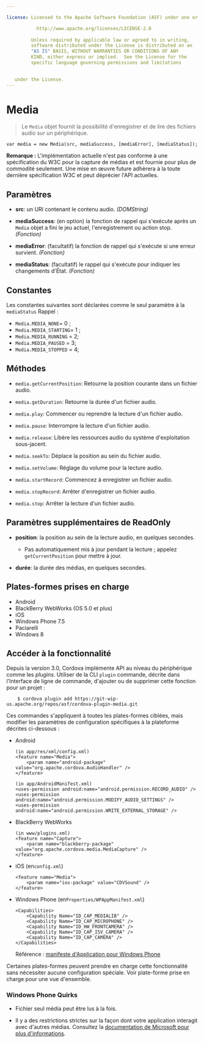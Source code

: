 ```yaml
---

license: Licensed to the Apache Software Foundation (ASF) under one or more contributor license agreements. See the NOTICE file distributed with this work for additional information regarding copyright ownership. The ASF licenses this file to you under the Apache License, Version 2.0 (the "License"); you may not use this file except in compliance with the License. You may obtain a copy of the License at

           http://www.apache.org/licenses/LICENSE-2.0
    
         Unless required by applicable law or agreed to in writing,
         software distributed under the License is distributed on an
         "AS IS" BASIS, WITHOUT WARRANTIES OR CONDITIONS OF ANY
         KIND, either express or implied.  See the License for the
         specific language governing permissions and limitations
    

   under the License.
---
```


# Media

> Le `Media` objet fournit la possibilité d'enregistrer et de lire des fichiers audio sur un périphérique.

    var media = new Media(src, mediaSuccess, [mediaError], [mediaStatus]);
    

**Remarque :** L'implémentation actuelle n'est pas conforme à une spécification du W3C pour la capture de médias et est fournie pour plus de commodité seulement. Une mise en œuvre future adhèrera à la toute dernière spécification W3C et peut déprécier l'API actuelles.

## Paramètres

*   **src**: un URI contenant le contenu audio. *(DOMString)*

*   **mediaSuccess**: (en option) la fonction de rappel qui s'exécute après un `Media` objet a fini le jeu actuel, l'enregistrement ou action stop. *(Fonction)*

*   **mediaError**: (facultatif) la fonction de rappel qui s'exécute si une erreur survient. *(Fonction)*

*   **mediaStatus**: (facultatif) le rappel qui s'exécute pour indiquer les changements d'État. *(Fonction)*

## Constantes

Les constantes suivantes sont déclarées comme le seul paramètre à la `mediaStatus` Rappel :

*   `Media.MEDIA_NONE`= 0 ;
*   `Media.MEDIA_STARTING`= 1 ;
*   `Media.MEDIA_RUNNING` = 2;
*   `Media.MEDIA_PAUSED` = 3;
*   `Media.MEDIA_STOPPED` = 4;

## Méthodes

*   `media.getCurrentPosition`: Retourne la position courante dans un fichier audio.

*   `media.getDuration`: Retourne la durée d'un fichier audio.

*   `media.play`: Commencer ou reprendre la lecture d'un fichier audio.

*   `media.pause`: Interrompre la lecture d'un fichier audio.

*   `media.release`: Libère les ressources audio du système d'exploitation sous-jacent.

*   `media.seekTo`: Déplace la position au sein du fichier audio.

*   `media.setVolume`: Réglage du volume pour la lecture audio.

*   `media.startRecord`: Commencez à enregistrer un fichier audio.

*   `media.stopRecord`: Arrêter d'enregistrer un fichier audio.

*   `media.stop`: Arrêter la lecture d'un fichier audio.

## Paramètres supplémentaires de ReadOnly

*   **position**: la position au sein de la lecture audio, en quelques secondes.
    
    *   Pas automatiquement mis à jour pendant la lecture ; appelez `getCurrentPosition` pour mettre à jour.

*   **durée**: la durée des médias, en quelques secondes.

## Plates-formes prises en charge

*   Android
*   BlackBerry WebWorks (OS 5.0 et plus)
*   iOS
*   Windows Phone 7.5
*   Paciarelli
*   Windows 8

## Accéder à la fonctionnalité

Depuis la version 3.0, Cordova implémente API au niveau du périphérique comme les *plugins*. Utiliser de la CLI `plugin` commande, décrite dans l'Interface de ligne de commande, d'ajouter ou de supprimer cette fonction pour un projet :

        $ cordova plugin add https://git-wip-us.apache.org/repos/asf/cordova-plugin-media.git
        

Ces commandes s'appliquent à toutes les plates-formes ciblées, mais modifier les paramètres de configuration spécifiques à la plateforme décrites ci-dessous :

*   Android
    
        (in app/res/xml/config.xml)
        <feature name="Media">
            <param name="android-package" value="org.apache.cordova.AudioHandler" />
        </feature>
        
        (in app/AndroidManifest.xml)
        <uses-permission android:name="android.permission.RECORD_AUDIO" />
        <uses-permission android:name="android.permission.MODIFY_AUDIO_SETTINGS" />
        <uses-permission android:name="android.permission.WRITE_EXTERNAL_STORAGE" />
        

*   BlackBerry WebWorks
    
        (in www/plugins.xml)
        <feature name="Capture">
            <param name="blackberry-package" value="org.apache.cordova.media.MediaCapture" />
        </feature>
        

*   iOS (en`config.xml`)
    
        <feature name="Media">
            <param name="ios-package" value="CDVSound" />
        </feature>
        

*   Windows Phone (en`Properties/WPAppManifest.xml`)
    
        <Capabilities>
            <Capability Name="ID_CAP_MEDIALIB" />
            <Capability Name="ID_CAP_MICROPHONE" />
            <Capability Name="ID_HW_FRONTCAMERA" />
            <Capability Name="ID_CAP_ISV_CAMERA" />
            <Capability Name="ID_CAP_CAMERA" />
        </Capabilities>
        
    
    Référence : [manifeste d'Application pour Windows Phone][1]

 [1]: http://msdn.microsoft.com/en-us/library/ff769509%28v=vs.92%29.aspx

Certaines plates-formes peuvent prendre en charge cette fonctionnalité sans nécessiter aucune configuration spéciale. Voir plate-forme prise en charge pour une vue d'ensemble.

### Windows Phone Quirks

*   Fichier seul média peut être lus à la fois.

*   Il y a des restrictions strictes sur la façon dont votre application interagit avec d'autres médias. Consultez la [documentation de Microsoft pour plus d'informations][2].

 [2]: http://msdn.microsoft.com/en-us/library/windowsphone/develop/hh184838(v=vs.92).aspx